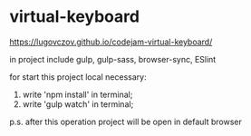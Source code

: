# virtual-keyboard

https://lugovczov.github.io/codejam-virtual-keyboard/

in project include gulp, gulp-sass, browser-sync, ESlint

for start this project local necessary:
1) write 'npm install' in terminal;
2) write 'gulp watch' in terminal;

p.s. after this operation project will be open in default browser
